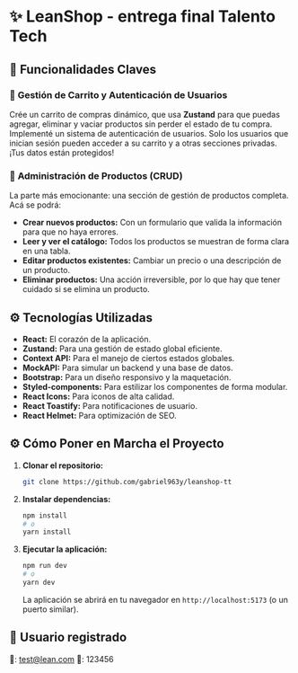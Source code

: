 #  ✨ LeanShop - entrega final Talento Tech

## 🚀 Funcionalidades Claves
### 🛒 **Gestión de Carrito y Autenticación de Usuarios**
Crée un carrito de compras dinámico, que usa **Zustand** para que puedas agregar, eliminar y vaciar productos sin perder el estado de tu compra. Implementé un sistema de autenticación de usuarios. Solo los usuarios que inician sesión pueden acceder a su carrito y a otras secciones privadas. ¡Tus datos están protegidos!
### 📝 **Administración de Productos (CRUD)**
La parte más emocionante: una sección de gestión de productos completa. Acá se podrá:
* **Crear nuevos productos:** Con un formulario que valida la información para que no haya errores.
* **Leer y ver el catálogo:** Todos los productos se muestran de forma clara en una tabla.
* **Editar productos existentes:** Cambiar un precio o una descripción de un producto.
* **Eliminar productos:** Una acción irreversible, por lo que hay que tener cuidado si se elimina un producto.

## ⚙️ Tecnologías Utilizadas
* **React:** El corazón de la aplicación.
* **Zustand:** Para una gestión de estado global eficiente.
* **Context API:** Para el manejo de ciertos estados globales.
* **MockAPI:** Para simular un backend y una base de datos.
* **Bootstrap:** Para un diseño responsivo y la maquetación.
* **Styled-components:** Para estilizar los componentes de forma modular.
* **React Icons:** Para iconos de alta calidad.
* **React Toastify:** Para notificaciones de usuario.
* **React Helmet:** Para optimización de SEO.
 
## ⚙️ Cómo Poner en Marcha el Proyecto
1.  **Clonar el repositorio:**
    ```bash
    git clone https://github.com/gabriel963y/leanshop-tt
    ```
2.  **Instalar dependencias:**
    ```bash
    npm install
    # o
    yarn install
    ```
3.  **Ejecutar la aplicación:**
    ```bash
    npm run dev
    # o
    yarn dev
    ```
    La aplicación se abrirá en tu navegador en `http://localhost:5173` (o un puerto similar).

## 👤 Usuario registrado
📧: test@lean.com
🔑: 123456
